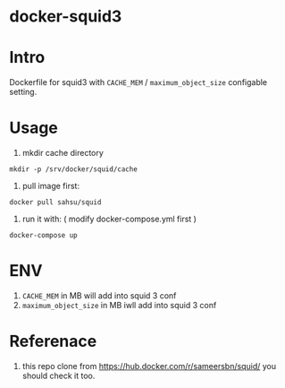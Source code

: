 # docker-squid3

# Intro
 Dockerfile for squid3 with `CACHE_MEM` / `maximum_object_size` configable setting.

# Usage
 1. mkdir cache directory

 `mkdir -p /srv/docker/squid/cache`

 1. pull image first:

 `docker pull sahsu/squid`

 1. run it with: ( modify docker-compose.yml first )

 ```
 docker-compose up
 ```


# ENV
 1. `CACHE_MEM` in MB will add into squid 3 conf
 1. `maximum_object_size` in MB iwll add into squid 3 conf

# Referenace
 1. this repo clone from https://hub.docker.com/r/sameersbn/squid/ you should check it too.
